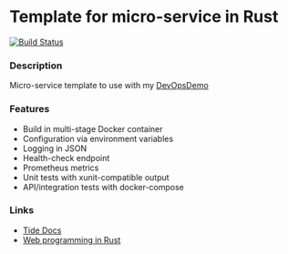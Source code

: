 # Template for micro-service in Rust #
[![Build Status](https://dev.azure.com/butzist/DevOpsDemo/_apis/build/status/DevOpsDemoTF.DevOpsDemo-template-Rust?branchName=master)](https://dev.azure.com/butzist/DevOpsDemo/_build/latest?definitionId=6&branchName=master)

### Description ###
Micro-service template to use with my [DevOpsDemo](https://github.com/DevOpsDemp/DevOpsDemo)

### Features ###
* Build in multi-stage Docker container
* Configuration via environment variables
* Logging in JSON
* Health-check endpoint
* Prometheus metrics
* Unit tests with xunit-compatible output
* API/integration tests with docker-compose

### Links ###
* [Tide Docs](https://docs.rs/tide/0.2.0/tide/struct.App.html)
* [Web programming in Rust](https://github.com/gruberb/web-programming-in-rust)